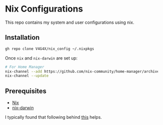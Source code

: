 # Nix Configurations

This repo contains my system and user configurations using nix.

## Installation

```sh
gh repo clone V4G4X/nix_config ~/.nixpkgs
```

Once `nix` and `nix-darwin` are set up:

```sh
# For Home Manager
nix-channel --add https://github.com/nix-community/home-manager/archive/master.tar.gz home-manager
nix-channel --update
```

## Prerequisites

- [Nix](https://nixos.org/download.html)
- [nix-darwin](https://github.com/LnL7/nix-darwin/)

I typically found that following behind [this](https://github.com/MatthiasBenaets/nixos-config/blob/master/darwin.org) helps.
